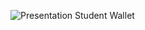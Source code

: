 ![Presentation Student Wallet](https://github.com/user-attachments/assets/0d039d84-ed25-4538-8929-aa5245ba5127)
